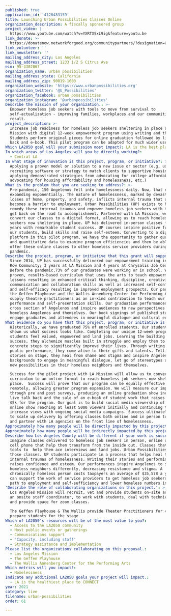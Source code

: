 ```yaml
---
published: true
application_id: '4120483159'
title: Launching Urban Possibilities Classes Online
organization_description: A fiscally sponsored group
project_video: |
  https://www.youtube.com/watch?v=YXRTX5xL9ig&feature=youtu.be
link_donate: >-
  https://donatenow.networkforgood.org/communitypartners/?designation=Urban%20Possibilities
link_volunteer: ''
link_newsletter: ''
mailing_address_city: Los Angeles
mailing_address_street: 1233 1/2 S Citrus Ave
ein: 95-4302067
organization_name: urban possibilities
mailing_address_state: California
mailing_address_zip: 90019-1603
organization_website: 'https://www.urbanpossibilities.org'
organization_twitter: '@U_Possibilities'
organization_facebook: urban possibilities
organization_instagram: '@urbanpossibilities'
Describe the mission of your organization.: >-
  Empower homeless job seekers with tools to move from survival to
  self-actualization - improving families, workplaces and our communities as a
  result. 
project_description: >-
  Increase job readiness for homeless job seekers sheltering in place at LA
  Mission with digital 12-week empowerment program using writing and theater.
  Students perform original pieces for online graduation followed by live talk
  back and e-book. This pilot program can be adapted for much wider use.
Which LA2050 goal will your submission most impact?: LA is the best place to LIVE
In which areas of Los Angeles will you be directly working?:
  - Central LA
In what stage of innovation is this project, program, or initiative?: >-
  Applying a proven model or solution to a new issue or sector (e.g, using a job
  recruiting software or strategy to match clients to supportive housing sites,
  applying demonstrated strategies from advocating for college affordability to
  advocating for housing affordability and homelessness, etc.)
What is the problem that you are seeking to address?: >-
  Pre-pandemic, 150 Angelenos fell into homelessness daily. Now, that number is
  expanding exponentially. The nature of homelessness, marked by devastating
  losses of home, property, and safety, inflicts internal trauma that often
  becomes a barrier to employment. Urban Possibilities (UP) exists to help
  remedy these internal traumas and empower homeless job seekers with tools to
  get back on the road to accomplishment. Partnered with LA Mission, we will
  convert our classes to a digital format, allowing us to reach homeless job
  seekers now sheltering in place. UP has delivered in-person classes for 8
  years with remarkable student success. UP courses inspire positive focus in
  our students, build skills and raise self-esteem. Converting to a digital
  platform in this pilot program, we have the opportunity to gather qualitative
  and quantitative data to examine program efficiencies and then be able to
  offer these online classes to other homeless service providers during and post
  pandemic. 
Describe the project, program, or initiative that this grant will support to address the problem identified.: >-
  Since 2014, UP has successfully delivered our empowerment training in the Skid
  Row Community; 3 years at LA Mission and 4 years at Chrysalis Job Center.
  Before the pandemic,73% of our graduates were working or in school. We have a
  proven, results-based curriculum that uses the arts to teach empowerment
  lessons resulting in enhanced critical thinking, discipline, creativity,
  communication and collaboration skills as well as increased self-confidence
  and self-efficacy resulting in improved employment prospects. Our partners,
  the Geffen Playhouse and the Wallis Annenberg Center for Performing Arts,
  supply theatre practitioners as an in-kind contribution to teach our students
  performance and self-presentation skills. Our graduation performances engage a
  cross section of Angelenos and inspire audiences to new perspectives about
  homeless Angelenos and themselves. Our book signings of published student work
  engage graduates and attendees in meaningful dialogue and cultural exchange. 
What evidence do you have that this project, program, or initiative is or will be successful, and how will you define and measure success?: >
  Historically, we have graduated 75% of enrolled students. Our students have
  shown us what success looks like. Completing our unique 12-week program,
  students feel valued, empowered and land jobs. Learning the building blocks of
  success, they alchemize muscles built in struggle and employ them to take
  concrete steps to significantly improve their lives. Through writing and
  public performance, they come alive to their gifts and talents. Telling their
  stories on stage, they heal from shame and stigma and inspire Angelenos of all
  backgrounds to engage in meaningful dialogue, let go of stereotypes and see
  new possibilities in their homeless neighbors and themselves. 

  Success for the pilot project with LA Mission will allow us to convert our
  curriculum to an online format to reach homeless job seekers now sheltering in
  place.  Success will prove that our program can be equally effective delivered
  remotely, allowing greater program expansion. We will measure our impact
  through pre and post surveys, producing an online graduation show including a
  live talk back and the sale of an e-book of student work that raises at least
  $5k for the program. Our goal is to build social media viewership of the
  online show reaching at least 5000 viewers initially and continuing to
  increase views with ongoing social media campaigns. Success ultimately will be
  to scale up delivery by offering classes both online and in person to support
  and partner with LA agencies on the front line of homelessness.
Approximately how many people will be directly impacted by this project, program, or initiative?: '45'
Approximately how many people will be indirectly impacted by this project, program, or initiative?: '5000'
Describe how Los Angeles County will be different if your work is successful.: >-
  Imagine classes delivered to homeless job seekers in person, online or via
  cell phone that help them transform from the inside out. Classes that teach
  tools to  help them ace interviews and land jobs. Urban Possibilities offers
  those classes. UP students participate in a process that helps heal the
  internal traumas of homelessness. Writing their stories and performing them
  raises confidence and esteem. Our performances inspire Angelenos to see their
  homeless neighbors differently, decreasing resistance and stigma. A
  chronically homeless person costs taxpayers an average of $35,578 a year. We
  can support the work of service providers to get homeless job seekers on a
  path to employment and self-sufficiency and lower homeless numbers in LA. 
'Describe the role of collaborating organizations on this project.': >-
  Los Angeles Mission will recruit, vet and provide students on-site and provide
  an onsite staff coordinator, to work with students, deal with technical needs
  and provide space for zoom classes.  

  The Geffen Playhouse & The Wallis provide Theater Practitioners for 4 weeks to
  prepare students for the stage 
Which of LA2050’s resources will be of the most value to you?:
  - Access to the LA2050 community
  - Host public events or gatherings
  - Communications support
  - 'Capacity, including staff'
  - Strategy assistance and implementation
Please list the organizations collaborating on this proposal.:
  - Los Angeles Mission
  - The Geffen Playhouse
  - The Wallis Annenberg Center for the Performing Arts
Which metrics will you impact?:
  - Homelessness
Indicate any additional LA2050 goals your project will impact.:
  - LA is the healthiest place to CONNECT
year: 2021
category: live
filename: urban-possibilities
order: 61

---
```

